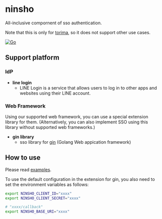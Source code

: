 # ninsho

All-inclusive compornent of sso authentication.

Note that this is only for [torima](https://github.com/ochanoco/torima), so it does not support other use cases.

[![Go](https://github.com/ochanoco/ninsho/actions/workflows/go.yml/badge.svg?branch=develop)](https://github.com/ochanoco/ninsho/actions/workflows/go.yml)

## Support platform
### IdP

- **line login**
  - LINE Login is a service that allows users to log in to other apps and websites using their LINE account. 


### Web Framework

Using our supported web framework, you can use a special extension library for them. (Alternatively, you can also implement SSO using this library without supported web frameworks.)

- **gin library**
  - sso library for [gin](https://gin-gonic.com/) (Golang Web appication framework)


## How to use

Please read [examples](./example/).

To use the default configuration in the extension for gin,
you also need to set the environment variables as follows:


```sh
export NINSHO_CLIENT_ID="xxxx"
export NINSHO_CLIENT_SECRET="xxxx"

# "xxxx/callback"
export NINSHO_BASE_URI="xxxx"
```

